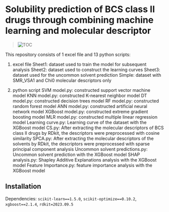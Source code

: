 # Solubility prediction of BCS class II drugs through combining machine learning and molecular descriptor


> ![TOC](https://i.postimg.cc/50PYv03z/toc.png)

This repository consists of 1 excel file and 13 python scripts: 

1. excel file
    Sheet1: dataset used to train the model for subsequent analysis 
    Sheet2: dataset used to construct the learning curves 
    Sheet3: dataset used for the uncommon solvent prediction 
    Simple: dataset with SMR_VSA1 and Chi0 molecular descriptors only

2. python script
    SVM model.py: constructed support vector machine model
    KNN model.py: constructed K-nearest neighbor model
    DT model.py: constructed decision trees model
    RF model.py: constructed random forest model
    ANN model.py: constructed artificial neural network model
    XGBoost model.py: constructed extreme gradient boosting model
    MLR model.py: constructed multiple linear regression model
    Learning curve.py: Learning curve of the dataset with the XGBoost model
    CS.py: After extracting the molecular descriptors of BCS class II drugs by RDkit, the descriptors were preprocessed with cosine similarity
    SPCA.py: After extracting the molecular descriptors of the solvents by RDkit, the descriptors were preprocessed with sparse principal component analysis
    Uncommon solvent predictions.py: Uncommon solvent prediction with the XGBoost model
    SHAP analysis.py: Shapley Additive Explanations analysis with the XGBoost model
    Feature Importance.py: feature importance analysis with the XGBoost model

## Installation
Dependencies: ```scikit-learn==1.5.0```, ```scikit-optimize==0.10.2```, ```xgboost==2.1.4```, ```rdkit=2023.09.5``` 



